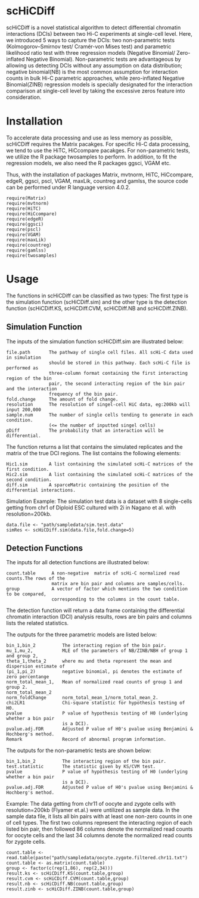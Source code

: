 # scHiCDiff

scHiCDiff is a novel statistical algorithm to detect differential chromatin interactions (DCIs) between two Hi-C experiments at single-cell level. Here, we introduced 5 ways to capture the DCIs: two non-parametric tests (Kolmogorov–Smirnov test/ Cramér-von Mises test) and parametric likelihood ratio test with three regression models (Negative Binomial/ Zero-inflated Negative Binomial). Non-parametric tests are advantageous by allowing us detecting DCIs without any assumption on data distribution; negative binomial(NB) is the most common assumption for interaction counts in bulk Hi-C parametric approaches, while zero-inflated Negative Binomial(ZINB) regression models is specially designated for the interaction comparison at single-cell level by taking the excessive zeros feature into consideration.


# Installation

To accelerate data processing and use as less memory as possible, scHiCDiff requires the Matrix pacakges. For specific Hi-C data processing, we tend to use the HiTC, HiCcompare pacakges. For non-parametric tests, we utilize the R package twosamples to perform. In addition, to fit the regression models, we also need the R packages ggsci, VGAM etc.

Thus, with the installation of packages Matrix, mvtnorm, HiTC, HiCcompare, edgeR, ggsci, pscl, VGAM, maxLik, countreg and gamlss, the source code can be performed under R language version 4.0.2.

```
require(Matrix)
require(mvtnorm)
require(HiTC)
require(HiCcompare)
require(edgeR)
require(ggsci)
require(pscl)
require(VGAM)
require(maxLik)
require(countreg)
require(gamlss)
require(twosamples)

```


# Usage

The functions in scHiCDiff can be classified as two types: The first type is the simulation function (scHiCDiff.sim) and the other type is the detection function (scHiCDiff.KS, scHiCDiff.CVM, scHiCDiff.NB and scHiCDiff.ZINB). 

## Simulation Function

The inputs of the simulation function scHiCDiff.sim are illustrated below:

```
file.path       The pathway of single cell files. All scHi-C data used in simulation
                should be stored in this pathway. Each scHi-C file is performed as 
                three-column format containing the first interacting region of the bin 
                pair, the second interacting region of the bin pair and the interaction 
                frequency of the bin pair.
fold.change     The amount of fold change.
resolution      The resolution of singel-cell HiC data, eg:200kb will input 200,000
sample.num      The number of single cells tending to generate in each condition.
                (<= the number of inputted singel cells)
pDiff           The probability that an interaction will be differential.
```

The function returns a list that contains the simulated replicates and the matrix of the true DCI regions. The list contains the following elements:

```
Hic1.sim        A list containing the simulated scHi-C matrices of the first condition.
Hic2.sim        A list containing the simulated scHi-C matrices of the second condition.
diff.sim        A sparceMatric containing the position of the differential interactions.
```


Simulation Example: The simulation test data is a dataset with 8 single-cells getting from chr1 of Diploid ESC cultured with 2i in Nagano et al. with resolution=200kb.

```
data.file <- "path/sampledata/sim.test.data"
simRes <- scHiCDiff.sim(data.file,fold.change=5)
```



## Detection Functions

The inputs for all detection functions are illustrated below:

```
count.table      A non-negative  matrix of scHi-C normalized read counts.The rows of the 
                 matrix are bin pair and columns are samples/cells.
group            A vector of factor which mentions the two condition to be compared, 
                 corresponding to the columns in the count table.
```

The detection function will return a data frame containing the differential chromatin interaction (DCI) analysis results, rows are bin pairs and columns lists the related statistics.

The outputs for the three parametric models are listed below:

```
bin_1,bin_2          The interacting region of the bin pair.
mu_1,mu_2,           MLE of the parameters of NB/ZINB/NBH of group 1 and group 2,
theta_1,theta_2      where mu and theta represent the mean and dispersion estimate of
(pi_1,pi_2)          negative binomial, pi denotes the estimate of zero percentange
norm_total_mean_1,   Mean of normalized read counts of group 1 and group 2.
norm_total_mean_2
norm_foldChange      norm_total_mean_1/norm_total_mean_2.
chi2LR1              Chi-square statistic for hypothesis testing of H0.
pvalue               P value of hypothesis testing of H0 (underlying whether a bin pair 
                     is a DCI).
pvalue.adj.FDR       Adjusted P value of H0's pvalue using Benjamini & Hochberg's method.
Remark               Record of abnormal program information.
```
The outputs for the non-parametric tests are shown below:

```
bin_1,bin_2          The interacting region of the bin pair.
test.statistic       The statistic given by KS/CVM test.
pvalue               P value of hypothesis testing of H0 (underlying whether a bin pair 
                     is a DCI).
pvalue.adj.FDR       Adjusted P value of H0's pvalue using Benjamini & Hochberg's method.
```

Example: The data getting from chr11 of oocyte and zygote cells with resolution=200kb (Flyamer et.al.) were untilized as sample data. In the sample data file, it lists all bin pairs with at least one non-zero counts in one of cell types. The first two columns represent the interacting region of each listed bin pair, then followed 86 columns denote the normalized read counts for oocyte cells and the last 34 columns denote the normalized read counts for zygote cells.


```
count.table <- read.table(paste("path/sampledata/oocyte.zygote.filtered.chr11.txt")
count.table <- as.matrix(count.table)
group <- factor(c(rep(1,86), rep(2,34)))
result.ks <- scHiCDiff.KS(count.table,group)
result.cvm <- scHiCDiff.CVM(count.table,group)
result.nb <- scHiCDiff.NB(count.table,group)
result.zinb <- scHiCDiff.ZINB(count.table,group)
```








